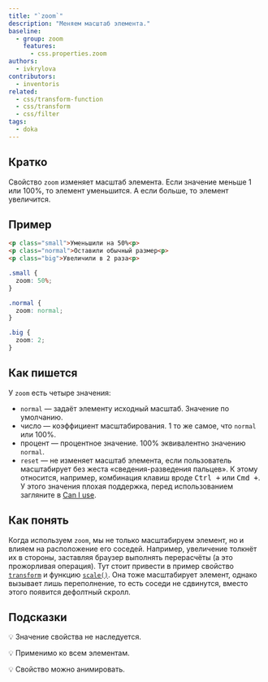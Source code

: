 ```yaml
---
title: "`zoom`"
description: "Меняем масштаб элемента."
baseline:
  - group: zoom
    features:
      - css.properties.zoom
authors:
  - ivkrylova
contributors:
  - inventoris
related:
  - css/transform-function
  - css/transform
  - css/filter
tags:
  - doka
---
```


## Кратко

Свойство `zoom` изменяет масштаб элемента. Если значение меньше 1 или 100%, то элемент уменьшится. А если больше, то элемент увеличится.


## Пример

```html
<p class="small">Уменьшили на 50%<p>
<p class="normal">Оставили обычный размер<p>
<p class="big">Увеличили в 2 раза<p>
```

```css
.small {
  zoom: 50%;
}

.normal {
  zoom: normal;
}

.big {
  zoom: 2;
}
```

## Как пишется

У `zoom` есть четыре значения:

- `normal` — задаёт элементу исходный масштаб. Значение по умолчанию.
- число — коэффициент масштабирования. 1 то же самое, что `normal` или 100%.
- процент — процентное значение. 100% эквивалентно значению `normal`.
- `reset` — не изменяет масштаб элемента, если пользователь масштабирует без жеста «сведения-разведения пальцев». К этому относится, например, комбинация клавиш вроде <kbd>Ctrl +</kbd> или <kbd>Cmd +</kbd>. У этого значения плохая поддержка, перед использованием загляните в [Can I use](https://caniuse.com/mdn-css_properties_zoom_reset).

## Как понять

Когда используем `zoom`, мы не только масштабируем элемент, но и влияем на расположение его соседей. Например, увеличение толкнёт их в стороны, заставляя браузер выполнять перерасчёты (а это прожорливая операция). Тут стоит привести в пример свойство [`transform`](/css/transform/) и функцию [`scale()`](/css/transform-function/). Она тоже масштабирует элемент, однако вызывает лишь переполнение, то есть соседи не сдвинутся, вместо этого появится дефолтный скролл.

## Подсказки

💡 Значение свойства не наследуется.

💡 Применимо ко всем элементам.

💡 Свойство можно анимировать.
